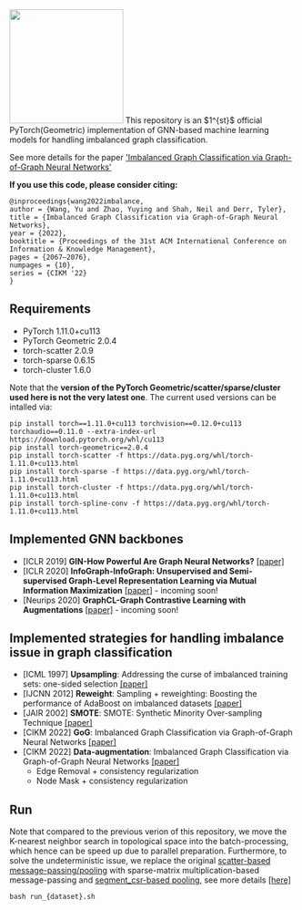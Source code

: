 <img src="https://render.githubusercontent.com/render/math?math=\text{G}^2\text{GNN}" style="width:200px;">
This repository is an $1^{st}$ official PyTorch(Geometric) implementation of GNN-based machine learning models for handling imbalanced graph classification.

See more details for the paper ['Imbalanced Graph Classification via Graph-of-Graph Neural Networks'](https://dl.acm.org/doi/10.1145/3511808.3557356)

**If you use this code, please consider citing:**
```linux
@inproceedings{wang2022imbalance,
author = {Wang, Yu and Zhao, Yuying and Shah, Neil and Derr, Tyler},
title = {Imbalanced Graph Classification via Graph-of-Graph Neural Networks},
year = {2022},
booktitle = {Proceedings of the 31st ACM International Conference on Information & Knowledge Management},
pages = {2067–2076},
numpages = {10},
series = {CIKM '22}
}
```

## Requirements
* PyTorch 1.11.0+cu113
* PyTorch Geometric 2.0.4
* torch-scatter 2.0.9
* torch-sparse 0.6.15
* torch-cluster 1.6.0

Note that the **version of the PyTorch Geometric/scatter/sparse/cluster used here is not the very latest one**. The current used versions can be intalled via:
```
pip install torch==1.11.0+cu113 torchvision==0.12.0+cu113 torchaudio==0.11.0 --extra-index-url https://download.pytorch.org/whl/cu113
pip install torch-geometric==2.0.4
pip install torch-scatter -f https://data.pyg.org/whl/torch-1.11.0+cu113.html
pip install torch-sparse -f https://data.pyg.org/whl/torch-1.11.0+cu113.html
pip install torch-cluster -f https://data.pyg.org/whl/torch-1.11.0+cu113.html
pip install torch-spline-conv -f https://data.pyg.org/whl/torch-1.11.0+cu113.html
```

## Implemented GNN backbones
* [ICLR 2019] **GIN-How Powerful Are Graph Neural Networks?** [[paper]](https://arxiv.org/pdf/1810.00826.pdf)
* [ICLR 2020] **InfoGraph-InfoGraph: Unsupervised and Semi-supervised Graph-Level Representation Learning via Mutual Information Maximization** [[paper]](https://arxiv.org/abs/1908.01000) - incoming soon!
* [Neurips 2020] **GraphCL-Graph Contrastive Learning with Augmentations** [[paper]](https://arxiv.org/abs/2010.13902) - incoming soon!

## Implemented strategies for handling imbalance issue in graph classification
* [ICML 1997] **Upsampling**: Addressing the curse of imbalanced training sets: one-sided selection [[paper]](https://sci2s.ugr.es/keel/pdf/algorithm/congreso/kubat97addressing.pdf)
* [IJCNN 2012] **Reweight**: Sampling + reweighting: Boosting the performance of AdaBoost on imbalanced datasets [[paper]](https://ieeexplore.ieee.org/document/6252738)
* [JAIR 2002] **SMOTE**: SMOTE: Synthetic Minority Over-sampling Technique [[paper]](https://arxiv.org/pdf/1106.1813.pdf)
* [CIKM 2022] **GoG**: Imbalanced Graph Classification via Graph-of-Graph Neural Networks [[paper]](https://dl.acm.org/doi/10.1145/3511808.3557356)
* [CIKM 2022] **Data-augmentation**: Imbalanced Graph Classification via Graph-of-Graph Neural Networks [[paper]](https://dl.acm.org/doi/10.1145/3511808.3557356)</br>
    * Edge Removal + consistency regularization</br>
    * Node Mask + consistency regularization</br>


## Run
Note that compared to the previous verion of this repository, we move the K-nearest neighbor search in topological space into the batch-processing, which hence can be speed up due to parallel preparation. Furthermore, to solve the undeterministic issue, we replace the original [scatter-based message-passing/pooling](https://pytorch-scatter.readthedocs.io/en/latest/functions/scatter.html) with sparse-matrix multiplication-based message-passing and [segment_csr-based pooling](https://pytorch-scatter.readthedocs.io/en/latest/functions/segment_csr.html), see more details [[here]](https://pytorch-geometric.readthedocs.io/en/latest/notes/sparse_tensor.html)

```linux
bash run_{dataset}.sh
```
